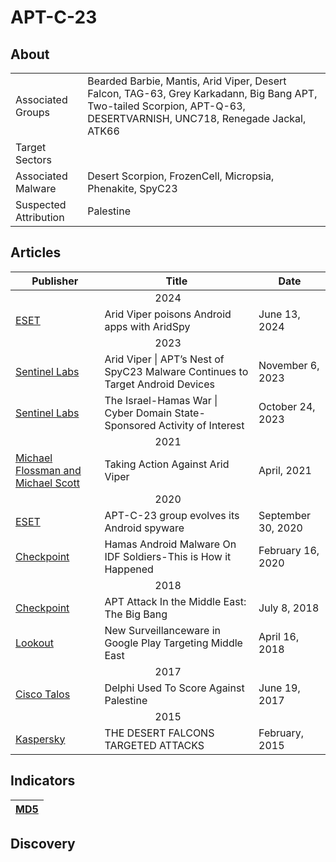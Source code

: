 <h1>APT-C-23</h1>

<h2>About</h2>
<table>
  <tr>
    <td>Associated Groups</td>
    <td>Bearded Barbie, Mantis, Arid Viper, Desert Falcon, TAG-63, Grey Karkadann, Big Bang APT, Two-tailed Scorpion, APT-Q-63, DESERTVARNISH, UNC718, Renegade Jackal, ATK66</td>
  </tr>
  <tr>
    <td>Target Sectors</td>
    <td></td>
  </tr>
  <tr>
    <td>Associated Malware</td>
    <td>Desert Scorpion, FrozenCell, Micropsia, Phenakite, SpyC23</td>
  </tr>
  <tr>
    <td>Suspected Attribution</td>
    <td>Palestine</td>
  </tr>
</table>

<h2>Articles</h2>
<table>
  <thead>
    <tr>
      <th>Publisher</th>
      <th>Title</th>
      <th>Date</th>
    </tr>
  </thead>
  <tbody>
    <tr>
      <td colspan="100" align="center">2024</td>
    </tr>
    <tr>
      <td>
        <a href="https://www.welivesecurity.com/en/eset-research/arid-viper-poisons-android-apps-with-aridspy/">ESET</a>
      </td>
      <td>Arid Viper poisons Android apps with AridSpy</td>
      <td>June 13, 2024</td>
    </tr>
    <tr>
      <td colspan="100" align="center">2023</td>
    </tr>
    <tr>
      <td>
        <a href="https://www.sentinelone.com/labs/arid-viper-apts-nest-of-spyc23-malware-continues-to-target-android-devices/">Sentinel Labs</a>
      </td>
      <td>Arid Viper | APT’s Nest of SpyC23 Malware Continues to Target Android Devices</td>
      <td>November 6, 2023</td>
    </tr>
    <tr>
      <td>
        <a href="https://www.sentinelone.com/labs/the-israel-hamas-war-cyber-domain-state-sponsored-activity-of-interest/">Sentinel Labs</a>
      </td>
      <td>The Israel-Hamas War | Cyber Domain State-Sponsored Activity of Interest</td>
      <td>October 24, 2023</td>
    </tr>
    <tr>
      <td colspan="100" align="center">2021</td>
    </tr>
    <tr>
      <td>
        <a href="https://about.fb.com/wp-content/uploads/2021/04/Technical-threat-report-Arid-Viper-April-2021.pdf">Michael Flossman and Michael Scott</a>
      </td>
      <td>Taking Action Against Arid Viper</td>
      <td>April, 2021</td>
    </tr>
    <tr>
      <td colspan="100" align="center">2020</td>
    </tr>
    <tr>
      <td>
        <a href="https://www.welivesecurity.com/2020/09/30/aptc23-group-evolves-its-android-spyware/">ESET</a>
      </td>
      <td>APT-C-23 group evolves its Android spyware</td>
      <td>September 30, 2020</td>
    </tr>
    <tr>
      <td>
        <a href="https://research.checkpoint.com/2020/hamas-android-malware-on-idf-soldiers-this-is-how-it-happened/">Checkpoint</a>
      </td>
      <td>Hamas Android Malware On IDF Soldiers-This is How it Happened</td>
      <td>February 16, 2020</td>
    </tr>
    <tr>
      <td colspan="100" align="center">2018</td>
    </tr>
    <tr>
      <td>
        <a href="https://research.checkpoint.com/2018/apt-attack-middle-east-big-bang/">Checkpoint</a>
      </td>
      <td>APT Attack In the Middle East: The Big Bang</td>
      <td>July 8, 2018</td>
    </tr>
    <tr>
      <td>
        <a href="https://www.lookout.com/threat-intelligence/article/desert-scorpion-google-play">Lookout</a>
      </td>
      <td>New Surveillanceware in Google Play Targeting Middle East</td>
      <td>April 16, 2018</td>
    </tr>
    <tr>
      <td colspan="100" align="center">2017</td>
    </tr>
    <tr>
      <td>
        <a href="https://blog.talosintelligence.com/palestine-delphi/">Cisco Talos</a>
      </td>
      <td>Delphi Used To Score Against Palestine</td>
      <td>June 19, 2017</td>
    </tr>
    <tr>
      <td colspan="100" align="center">2015</td>
    </tr>
    <tr>
      <td>
        <a href="https://media.kasperskycontenthub.com/wp-content/uploads/sites/43/2018/03/08064309/The-Desert-Falcons-targeted-attacks.pdf">Kaspersky</a>
      </td>
      <td>THE DESERT FALCONS TARGETED ATTACKS</td>
      <td>February, 2015</td>
    </tr>
  </tbody>
</table>


<h2>Indicators</h2>
<table>
  <thead>
    <tr>
      <th>
        <a href="https://github.com/PudgyDragon/Threat-Intel/blob/main/All/APT-C-23/samples.md5">MD5</a>
      </th>
    </tr>
  </thead>
</table>


<h2>Discovery</h2>
